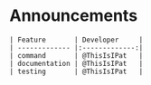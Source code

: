 # Announcements
    
    | Feature       | Developer     |
    | ------------- |:-------------:|
    | command       | @ThisIsIPat   |
    | documentation | @ThisIsIPat   |
    | testing       | @ThisIsIPat   |